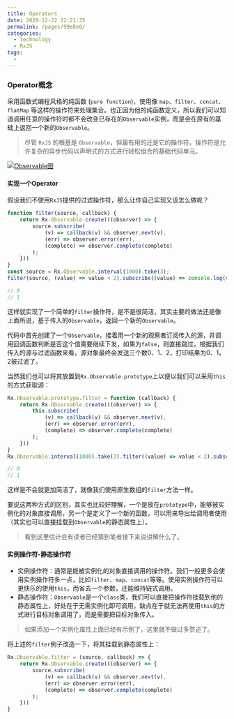 ```yaml
---
title: Operators
date: 2020-12-22 22:21:35
permalink: /pages/99e8e0/
categories:
  - technology
  - RxJS
tags:
  - 
---
```


### Operator概念

采用函数式编程风格的纯函数 (`pure function`)，使用像 `map`、`filter`、`concat`、`flatMap` 等这样的操作符来处理集合。也正因为他的纯函数定义，所以我们可以知道调用任意的操作符时都不会改变已存在的`Observable`实例，而是会在原有的基础上返回一个新的`Observable`。

> 尽管 `RxJS` 的根基是 `Observable`，但最有用的还是它的操作符。操作符是允许复杂的异步代码以声明式的方式进行轻松组合的基础代码单元。

[![Observable图](https://s3.ax1x.com/2020/12/19/rUmGUx.png)](https://imgchr.com/i/rUmGUx)

#### 实现一个Operator

假设我们不使用`RxJS`提供的过滤操作符，那么让你自己实现又该怎么做呢？

```js
function filter(source, callback) {
    return Rx.Observable.create(((observer) => {
        source.subscribe(
            (v) => callback(v) && observer.next(v),
            (err) => observer.error(err),
            (complete) => observer.complete(complete)
        );
    }))
}
const source = Rx.Observable.interval(1000).take(3);
filter(source, (value) => value < 2).subscribe((value) => console.log(value));

// 0
// 1
```

这样就实现了一个简单的`filter`操作符，是不是很简洁，其实主要的做法还是像上面所说，基于传入的`Observable`，返回一个新的`Observable`。

代码中首先创建了一个`Observable`，接着用一个新的观察者订阅传入的源，并调用回调函数判断是否这个值需要继续下发，如果为`false`，则直接跳过，根据我们传入的源与过滤函数来看，源对象最终会发送三个数0、1、2，打印结果为0、1，2被过滤了。

当然我们也可以将其放置到`Rx.Observable.prototype`上以便以我们可以采用`this`的方式获取源：

```js
Rx.Observable.prototype.filter = function (callback) {
    return Rx.Observable.create(((observer) => {
        this.subscribe(
            (v) => callback(v) && observer.next(v),
            (err) => observer.error(err),
            (complete) => observer.complete(complete)
        );
    }))
}
Rx.Observable.interval(1000).take(3).filter((value) => value < 2).subscribe((value) => console.log(value));

// 0
// 1
```

这样是不会就更加简洁了，就像我们使用原生数组的`filter`方法一样。

要说这两种方式的区别，其实也比较好理解，一个是放在`prototype`中，能够被实例化的对象直接调用，另一个是定义了一个新的函数，可以用来导出给调用者使用（其实也可以直接挂载到`Observable`的静态属性上）。

> 看到这里估计会有读者已经猜到笔者接下来说讲解什么了。

#### 实例操作符-静态操作符

- 实例操作符：通常是能被实例化的对象直接调用的操作符。我们一般更多会使用实例操作符多一点，比如`filter`、`map`、`concat`等等。使用实例操作符可以更快乐的使用`this`，而省去一个参数，还能维持链式调用。
- 静态操作符：`Observable`是一个`class`类，我们可以直接把操作符挂载到他的静态属性上，好处在于无需实例化即可调用，缺点在于就无法再使用`this`的方式进行目标对象调用了，而是需要把目标对象传入。

> 如果添加一个实例化属性上面已经有示例了，这里就不做过多赘述了。

将上述的`filter`例子改造一下，将其挂载到静态属性上：

```js
Rx.Observable.filter = (source, callback) => {
    return Rx.Observable.create(((observer) => {
        source.subscribe(
            (v) => callback(v) && observer.next(v),
            (err) => observer.error(err),
            (complete) => observer.complete(complete)
        );
    }))
}
```